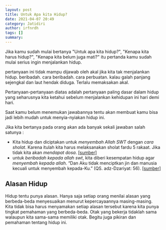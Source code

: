 ```yaml
---
layout: post
title: Untuk Apa kita Hidup?
date: 2021-04-07 20:49
category: Jatidiri 
author: irfnrdh
tags: []
summary: 
---
```


Jika kamu sudah mulai bertanya "Untuk apa kita hidup?", "Kenapa kita harus hidup?", "Kenapa kita belum juga mati?" itu pertanda kamu sudah mulai serius ingin menjalankan hidup.  

pertanyaan ini tidak mampu dijawab oleh akal jika kita tak menjalankan hidup. 
beribadah. cara beribadah. cara perbuatan. 
kalau galah panjang sejengkal dan laut hendak diduga. Terlalu memaksakan akal.

Pertanyaan-pertanyaan diatas adalah pertanyaan paling dasar dalam hidup yang seharusnya kita ketahui sebelum menjalankan kehidupan ini hari demi hari.

Saat kamu belum menemukan jawabannya tentu akan membuat kamu bisa jadi lebih mudah untuk menyia-nyiakan hidup ini.

Jika kita bertanya pada orang akan ada banyak sekali jawaban salah satunya :
- Kita hidup dan diciptakan untuk *menyembah Allah SWT* dengan *cara sholat*. Karena itulah kita harus melaksanakan sholat fardu 5 rakaat. Jika tidak kita akan *mendapat dosa*. [[sumber]](https://brainly.co.id/tugas/10949926)  
- untuk *beribadah kepada allah swt*, kita diberi kesempatan hidup agar *menyembah kepada allah*. “Dan Aku tidak menciptkan jin dan manusia kecuali untuk menyembah kepada-Ku.” (QS. adz-Dzariyat: 56). [[sumber]](https://brainly.co.id/tugas/10949926)  


  
## Alasan Hidup
Hidup tentu punya alasan. Hanya saja setiap orang menilai alasan yang berbeda-beda menyesuaikan menurut kepercayaannya masing-masing. Kita tidak bisa harus menyamakan setiap alasan tersebut karena kita punya tingkat pemahaman yang berbeda-beda. Otak yang bekerja tidaklah sama walaupun kita sama-sama memiliki otak. Begitu juga pikiran dan pemahaman tentang hidup ini.


<!-- <span style="display:block" class="sidenote">   
## Kesimpulan
- Hidup bukan hanya sekedah untuk hidup
- Hidup harus memiliki tujuan yang sangat jelas agar tidak salah dalam berkehidupan  
<!-- </span> 


